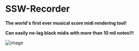 # SSW-Recorder

**The world's first ever musical score midi rendering tool!**

**Can easily no-lag black midis with more than 10 mil notes!!!**

![image](https://github.com/sudo-000/SSW-Recorder/assets/107282563/3a4c9a0d-7672-4c54-8d3e-b4e2743b20ba)
